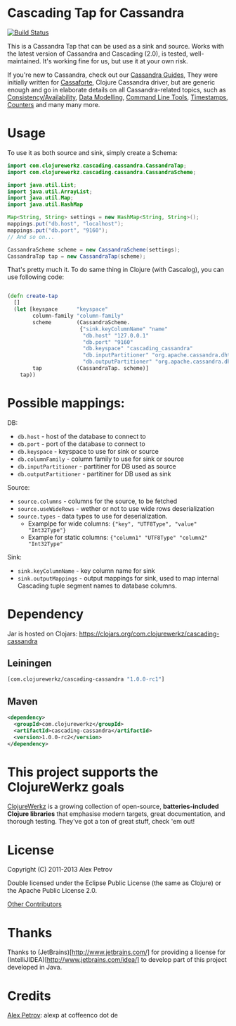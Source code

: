 # Cascading Tap for Cassandra

[![Build Status](https://secure.travis-ci.org/ifesdjeen/cascading-cassandra.png)](http://travis-ci.org/ifesdjeen/cascading-cassandra)

This is a Cassandra Tap that can be used as a sink and source. Works
with the latest version of Cassandra and Cascading (2.0), is tested,
well-maintained. It's working fine for us, but use it at your own
risk.

If you're new to Cassandra, check out our [Cassandra Guides](http://clojurecassandra.info/articles/guides.html),
They were initially written for [Cassaforte](https://github.com/clojurewerkz/cassaforte), Clojure Cassandra
driver, but are generic enough and go in elaborate details on all Cassandra-related topics, such as
[Consistency/Availability](http://clojurecassandra.info/articles/cassandra_concepts.html), [Data Modelling](http://clojurecassandra.info/articles/data_modelling.html),
[Command Line Tools](http://clojurecassandra.info/articles/troubleshooting.html#toc_2), [Timestamps](http://clojurecassandra.info/articles/kv.html#toc_3),
[Counters](http://clojurecassandra.info/articles/kv.html#toc_5) and many many more.


# Usage

To use it as both source and sink, simply create a Schema:

```java
import com.clojurewerkz.cascading.cassandra.CassandraTap;
import com.clojurewerkz.cascading.cassandra.CassandraScheme;

import java.util.List;
import java.util.ArrayList;
import java.util.Map;
import java.util.HashMap

Map<String, String> settings = new HashMap<String, String>();
mappings.put("db.host", "localhost");
mappings.put("db.port", "9160");
// And so on...

CassandraScheme scheme = new CassandraScheme(settings);
CassandraTap tap = new CassandraTap(scheme);
```

That's pretty much it. To do same thing in Clojure (with Cascalog),
you can use following code:

```clojure

(defn create-tap
  []
  (let [keyspace      "keyspace"
        column-family "column-family"
        scheme        (CassandraScheme.
                       {"sink.keyColumnName" "name"
                        "db.host" "127.0.0.1"
                        "db.port" "9160"
                        "db.keyspace" "cascading_cassandra"
                        "db.inputPartitioner" "org.apache.cassandra.dht.Murmur3Partitioner"
                        "db.outputPartitioner" "org.apache.cassandra.dht.Murmur3Partitioner"})
        tap           (CassandraTap. scheme)]
    tap))
```

# Possible mappings:

DB:
  * `db.host` - host of the database to connect to
  * `db.port` - port of the database to connect to
  * `db.keyspace` - keyspace to use for sink or source
  * `db.columnFamily` - column family  to use for sink or source
  * `db.inputPartitioner` - partitiner for DB used as source
  * `db.outputPartitioner` - partitiner for DB used as sink

Source:
  * `source.columns` - columns for the source, to be fetched
  * `source.useWideRows` - wether or not to use wide rows deserialization
  * `source.types` - data types to use for deserialization.
    * Examplpe for wide columns: `{"key", "UTF8Type", "value" "Int32Type"}`
    * Example for static columns: `{"column1" "UTF8Type" "column2" "Int32Type"`

Sink:
  * `sink.keyColumnName` - key column name for sink
  * `sink.outputMappings` - output mappings for sink, used to map internal Cascading
    tuple segment names to database columns.

# Dependency

Jar is hosted on Clojars: https://clojars.org/com.clojurewerkz/cascading-cassandra

## Leiningen

```clojure
[com.clojurewerkz/cascading-cassandra "1.0.0-rc1"]
```

## Maven

```xml
<dependency>
  <groupId>com.clojurewerkz</groupId>
  <artifactId>cascading-cassandra</artifactId>
  <version>1.0.0-rc2</version>
</dependency>
```

# This project supports the ClojureWerkz goals

[ClojureWerkz](http://clojurewerkz.org/) is a growing collection of open-source, **batteries-included Clojure libraries** that emphasise modern targets, great documentation, and thorough testing. They've got a ton of great stuff, check 'em out!

# License

Copyright (C) 2011-2013 Alex Petrov

Double licensed under the Eclipse Public License (the same as Clojure) or
the Apache Public License 2.0.

[Other Contributors](github.com/ifesdjeen/cascading-cassandra)

# Thanks

Thanks to (JetBrains)[http://www.jetbrains.com/] for providing a license
for (IntelliJIDEA)[http://www.jetbrains.com/idea/] to develop part
of this project developed in Java.

# Credits

[Alex Petrov](https://twitter.com/ifesdjeen): alexp at coffeenco dot de
